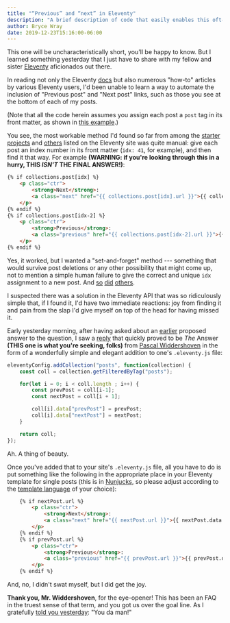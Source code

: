 ```yaml
---
title: "“Previous” and “next” in Eleventy"
description: "A brief description of code that easily enables this oft-requested feature."
author: Bryce Wray
date: 2019-12-23T15:16:00-06:00
---
```


This one will be uncharacteristically short, you'll be happy to know. But I learned something yesterday that I just have to share with my fellow and sister [Eleventy](https://11ty.dev) aficionados out there.

In reading not only the Eleventy [docs](https://11ty.dev/docs) but also numerous "how-to" articles by various Eleventy users, I'd been unable to learn a way to automate the inclusion of "Previous post" and "Next post" links, such as those you see at the bottom of each of my posts.

(Note that all the code herein assumes you assign each post a `post` tag in its front matter, as shown in [this example](https://www.11ty.dev/docs/collections/).)

You see, the most workable method I'd found so far from among the [starter projects](https://11ty.dev/docs/starter) and [others](https://11ty.dev/docs/sites) listed on the Eleventy site was quite manual: give each post an index number in its front matter (`idx: 41`, for example), and then find it that way. For example **(WARNING: if you're looking through this in a hurry, THIS *ISN'T* THE FINAL ANSWER!)**:

```html
{% if collections.post[idx] %}
	<p class="ctr">
		<strong>Next</strong>:
		<a class="next" href="{{ collections.post[idx].url }}">{{ collections.post[idx].data.title }}</a>
	</p>
{% endif %}
{% if collections.post[idx-2] %}
	<p class="ctr">
		<strong>Previous</strong>:
		<a class="previous" href="{{ collections.post[idx-2].url }}">{{ collections.post[idx-2].data.title }}</a>
	</p>
{% endif %}
```

Yes, it worked, but I wanted a "set-and-forget" method --- something that would survive post deletions or any other possibility that might come up, not to mention a simple human failure to give the correct and unique `idx` assignment to a new post. And [so](https://github.com/11ty/eleventy/issues/211) [did](https://github.com/11ty/eleventy/issues/529) [others](https://github.com/11ty/eleventy/issues/819).

I suspected there was a solution in the Eleventy API that was so ridiculously simple that, if I found it, I'd have two immediate reactions: joy from finding it and pain from the slap I'd give myself on top of the head for having missed it.

Early yesterday morning, after having asked about an [earlier](https://github.com/11ty/eleventy/issues/529#issuecomment-532393625) proposed answer to the question, I saw a [reply](https://github.com/11ty/eleventy/issues/529#issuecomment-568257426) that quickly proved to be *The* Answer **(THIS one is what you're seeking, folks)** from [Pascal Widdershoven](https://pascalw.me) in the form of a wonderfully simple and elegant addition to one's `.eleventy.js` file:

```js
eleventyConfig.addCollection("posts", function(collection) {
	const coll = collection.getFilteredByTag("posts");

	for(let i = 0; i < coll.length ; i++) {
		const prevPost = coll[i-1];
		const nextPost = coll[i + 1];

		coll[i].data["prevPost"] = prevPost;
		coll[i].data["nextPost"] = nextPost;
	}

	return coll;
});
```

Ah. A thing of beauty.

Once you've added that to your site's `.eleventy.js` file, all you have to do is put something like the following in the appropriate place in your Eleventy template for single posts (this is in [Nunjucks](https://www.11ty.dev/docs/languages/nunjucks/), so please adjust according to the [template language](https://www.11ty.dev/docs/languages/) of your choice):

```html
	{% if nextPost.url %}
		<p class="ctr">
			<strong>Next</strong>:
			<a class="next" href="{{ nextPost.url }}">{{ nextPost.data.title }}</a>
		</p>
	{% endif %}
	{% if prevPost.url %}
		<p class="ctr">
			<strong>Previous</strong>:
			<a class="previous" href="{{ prevPost.url }}">{{ prevPost.data.title }}</a>
		</p>
	{% endif %}
```

And, no, I didn't swat myself, but I did get the joy.

**Thank you, Mr. Widdershoven**, for the eye-opener! This has been an FAQ in the truest sense of that term, and you got us over the goal line. As I gratefully [told you yesterday](https://github.com/11ty/eleventy/issues/529#issuecomment-568258911): "You da man!"
